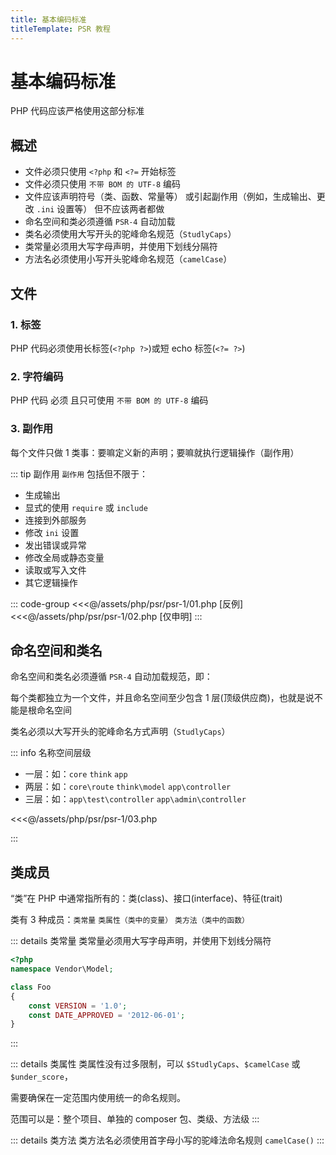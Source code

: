 ```yaml
---
title: 基本编码标准
titleTemplate: PSR 教程
---
```


# 基本编码标准

PHP 代码应该严格使用这部分标准

## 概述

- 文件必须只使用 `<?php` 和 `<?=` 开始标签
- 文件必须只使用 `不带 BOM 的 UTF-8` 编码
- 文件应该声明符号（类、函数、常量等） 或引起副作用（例如，生成输出、更改 `.ini` 设置等） 但不应该两者都做
- 命名空间和类必须遵循 `PSR-4` 自动加载
- 类名必须使用大写开头的驼峰命名规范（`StudlyCaps`）
- 类常量必须用大写字母声明，并使用下划线分隔符
- 方法名必须使用小写开头驼峰命名规范（`camelCase`）

## 文件

### 1. 标签

PHP 代码必须使用长标签(`<?php ?>`)或短 echo 标签(`<?= ?>`)

### 2. 字符编码

PHP 代码 必须 且只可使用 `不带 BOM 的 UTF-8` 编码

### 3. 副作用

每个文件只做 1 类事：要嘛定义新的声明；要嘛就执行逻辑操作（副作用）

::: tip 副作用
`副作用` 包括但不限于：

- 生成输出
- 显式的使用 `require` 或 `include`
- 连接到外部服务
- 修改 `ini` 设置
- 发出错误或异常
- 修改全局或静态变量
- 读取或写入文件
- 其它逻辑操作

::: code-group
<<<@/assets/php/psr/psr-1/01.php [反例]
<<<@/assets/php/psr/psr-1/02.php [仅申明]
:::

## 命名空间和类名

命名空间和类名必须遵循 `PSR-4` 自动加载规范，即：

每个类都独立为一个文件，并且命名空间至少包含 1 层(顶级供应商)，也就是说不能是根命名空间

类名必须以大写开头的驼峰命名方式声明（`StudlyCaps`）

::: info 名称空间层级

- 一层：如：`core` `think` `app`
- 两层：如：`core\route` `think\model` `app\controller`
- 三层：如：`app\test\controller` `app\admin\controller`

<<<@/assets/php/psr/psr-1/03.php

:::

## 类成员

“类”在 PHP 中通常指所有的：类(class)、接口(interface)、特征(trait)

类有 3 种成员：`类常量` `类属性（类中的变量）` `类方法（类中的函数）`

::: details 类常量
类常量必须用大写字母声明，并使用下划线分隔符

```php
<?php
namespace Vendor\Model;

class Foo
{
    const VERSION = '1.0';
    const DATE_APPROVED = '2012-06-01';
}
```

:::

::: details 类属性
类属性没有过多限制，可以 `$StudlyCaps`、`$camelCase` 或 `$under_score`，

需要确保在一定范围内使用统一的命名规则。

范围可以是：整个项目、单独的 composer 包、类级、方法级
:::

::: details 类方法
类方法名必须使用首字母小写的驼峰法命名规则 `camelCase()`
:::
